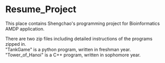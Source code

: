 # Resume_Project
This place contains Shengchao's programming project for Bioinformatics AMDP application.

There are two zip files including detailed instructions of the programs zipped in.<br/>
"TankGame" is a python program, written in freshman year. <br/>
"Tower_of_Hanoi" is a C++ program, written in sophomore year.
